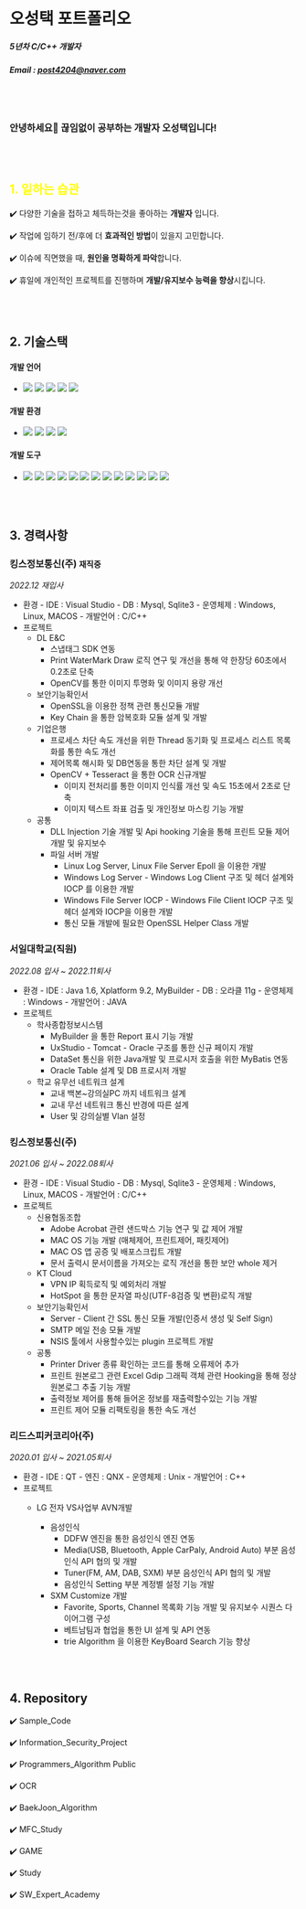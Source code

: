 #                                                         오성택 포트폴리오
##### 5년차 C/C++ 개발자
##### Email : post4204@naver.com

<br></br>

### 안녕하세요👋 끊임없이 공부하는 개발자 오성택입니다!

<br></br>

## <span style="color:yellow">1. 일하는 습관</span>

:heavy_check_mark: 다양한 기술을 접하고 체득하는것을 좋아하는 **개발자** 입니다.

:heavy_check_mark: 작업에 임하기 전/후에 더 **효과적인 방법**이 있을지 고민합니다.

:heavy_check_mark: 이슈에 직면했을 때, **원인을 명확하게 파악**합니다.

:heavy_check_mark: 휴일에 개인적인 프로젝트를 진행하며 **개발/유지보수 능력을 향상**시킵니다.

<br></br>

## 2. 기술스택
#### 개발 언어 
- <img src="https://img.shields.io/badge/C-A8B9CC?style=flat-square&logo=C&logoColor=black"/> <img src="https://img.shields.io/badge/C++-00599C?style=flat-square&logo=C++&logoColor=black"/> <img src="https://img.shields.io/badge/Swift-F05138?style=flat-square&logo=Swift&logoColor=black"/> <img src="https://img.shields.io/badge/Python-3776AB?style=flat-square&logo=Python&logoColor=black"/> <img src="https://img.shields.io/badge/-Objective%20C-orange"/>

#### 개발 환경
- <img src="https://img.shields.io/badge/Windows-0078D6?style=flat-square&logo=Windows&logoColor=black"/> <img src="https://img.shields.io/badge/Linux-FCC624?style=flat-square&logo=Linux&logoColor=black"/> <img src="https://img.shields.io/badge/macOS-00000?style=flat-square&logo=macOS&logoColor=black"/> <img src="https://img.shields.io/badge/Kali Linux-557C94?style=flat-square&logo=Kali Linux&logoColor=black"/>

#### 개발 도구 
- <img src="https://img.shields.io/badge/Visual Studio-5C2D91?style=flat-square&logo=Visual Studio&logoColor=black"/> <img src="https://img.shields.io/badge/Visual Studio Code-007ACC?style=flat-square&logo=Visual Studio Code&logoColor=black"/> <img src="https://img.shields.io/badge/VMware-607078?style=flat-square&logo=VMware&logoColor=black"/> <img src="https://img.shields.io/badge/VirtualBox-183A61?style=flat-square&logo=VirtualBox&logoColor=black"/> <img src="https://img.shields.io/badge/Xcode-147EFB?style=flat-square&logo=Xcode&logoColor=black"/> <img src="https://img.shields.io/badge/Qt-41CD52?style=flat-square&logo=Qt&logoColor=black"/> <img src="https://img.shields.io/badge/IntelliJ IDEA-000000?style=flat-square&logo=IntelliJ IDEA&logoColor=black"/> <img src="https://img.shields.io/badge/Eclipse IDE-2C2255?style=flat-square&logo=Eclipse IDE&logoColor=black"/> <img src="https://img.shields.io/badge/GitHub-181717?style=flat-square&logo=GitHub&logoColor=black"/> <img src="https://img.shields.io/badge/Git-F05032?style=flat-square&logo=Git&logoColor=black"/> <img src="https://img.shields.io/badge/Subversion-809CC9?style=flat-square&logo=Subversion&logoColor=black"/> <img src="https://img.shields.io/badge/MySQL-4479A1?style=flat-square&logo=MySQL&logoColor=black"/> <img src="https://img.shields.io/badge/SQLite-003B57?style=flat-square&logo=SQLite&logoColor=black"/>

<br></br>

## 3. 경력사항
### 킹스정보통신(주) `재직중`
*2022.12 재입사*
- 환경 
        - IDE : Visual Studio
        - DB : Mysql, Sqlite3
        - 운영체제 : Windows, Linux, MACOS
        - 개발언어 : C/C++
- 프로젝트
  - DL E&C
    - 스냅태그 SDK 연동 
    - Print WaterMark Draw 로직 연구 및 개선을 통해 약 한장당 60초에서 0.2초로 단축
    - OpenCV를 통한 이미지 투명화 및 이미지 용량 개선 
  - 보안기능확인서
    - OpenSSL을 이용한 정책 관련 통신모듈 개발 
    - Key Chain 을 통한 암복호화 모듈 설계 및 개발 
  - 기업은행
    - 프로세스 차단 속도 개선을 위한 Thread 동기화 및 프로세스 리스트 목록화를 통한 속도 개선 
    - 제어목록 해시화 및 DB연동을 통한 차단 설계 및 개발 
    - OpenCV + Tesseract 을 통한 OCR 신규개발 
      - 이미지 전처리를 통한 이미지 인식률 개선 및 속도 15초에서 2초로 단축
      - 이미지 텍스트 좌표 검출 및 개인정보 마스킹 기능 개발 
  - 공통
    - DLL Injection 기술 개발 및 Api hooking 기술을 통해 프린트 모듈 제어 개발 및 유지보수
    - 파일 서버 개발
      - Linux Log Server, Linux File Server Epoll 을 이용한 개발
      - Windows Log Server - Windows Log Client 구조 및 헤더 설계와 IOCP 를 이용한 개발
      - Windows File Server IOCP - Windows File Client IOCP 구조 및 헤더 설계와 IOCP을 이용한 개발
      - 통신 모듈 개발에 필요한 OpenSSL Helper Class 개발

### 서일대학교(직원)
*2022.08 입사 ~ 2022.11퇴사*
- 환경 
        - IDE : Java 1.6, Xplatform 9.2, MyBuilder
        - DB : 오라클 11g
        - 운영체제 : Windows 
        - 개발언어 : JAVA
- 프로젝트
  - 학사종합정보시스템
    - MyBuilder 을 통한 Report 표시 기능 개발
    - UxStudio - Tomcat - Oracle 구조를 통한 신규 페이지 개발
    - DataSet 통신을 위한 Java개발 및 프로시저 호출을 위한 MyBatis 연동
    - Oracle Table 설계 및 DB 프로시저 개발 
  - 학교 유무선 네트워크 설계
    - 교내 백본~강의실PC 까지 네트워크 설계
    - 교내 무선 네트워크 통신 반경에 따른 설계
    - User 및 강의실별 Vlan 설정 

### 킹스정보통신(주) 
*2021.06 입사 ~ 2022.08퇴사*
- 환경 
        - IDE : Visual Studio
        - DB : Mysql, Sqlite3
        - 운영체제 : Windows, Linux, MACOS
        - 개발언어 : C/C++
- 프로젝트
  - 신용협동조합
    - Adobe Acrobat 관련 샌드박스 기능 연구 및 값 제어 개발
    - MAC OS 기능 개발 (매체제어, 프린트제어, 패킷제어)
    - MAC OS 앱 공증 및 배포스크립트 개발
    - 문서 출력시 문서이름을 가져오는 로직 개선을 통한 보안 whole 제거
  - KT Cloud
    - VPN IP 획득로직 및 예외처리 개발
    - HotSpot 을 통한 문자열 파싱(UTF-8검증 및 변환)로직 개발
  - 보안기능확인서
    - Server - Client 간 SSL 통신 모듈 개발(인증서 생성 및 Self Sign)
    - SMTP 메일 전송 모듈 개발
    - NSIS 툴에서 사용할수있는 plugin 프로젝트 개발 
  - 공통
    - Printer Driver 종류 확인하는 코드를 통해 오류제어 추가
    - 프린트 원본로그 관련 Excel Gdip 그래픽 객체 관련 Hooking을 통해 정상원본로그 추출 기능 개발
    - 출력정보 제어를 통해 들어온 정보를 재출력할수있는 기능 개발
    - 프린트 제어 모듈 리팩토링을 통한 속도 개선
      
### 리드스피커코리아(주)
*2020.01 입사 ~ 2021.05퇴사*
- 환경 
        - IDE : QT
        - 엔진 : QNX
        - 운영체제 : Unix 
        - 개발언어 : C++
- 프로젝트
  - LG 전자 VS사업부 AVN개발 
    
      - 음성인식 
        - DDFW 엔진을 통한 음성인식 엔진 연동
        - Media(USB, Bluetooth, Apple CarPaly, Android Auto) 부분 음성인식 API 협의 및 개발
        - Tuner(FM, AM, DAB, SXM) 부분 음성인식 API 협의 및 개발
        - 음성인식 Setting 부분 계정별 설정 기능 개발 
      - SXM Customize 개발 
        - Favorite, Sports, Channel 목록화 기능 개발 및 유지보수 시퀀스 다이어그램 구성 
        - 베트남팀과 협업을 통한 UI 설계 및 API 연동 
        - trie Algorithm 을 이용한 KeyBoard Search 기능 향상 

<br></br>

## 4. Repository
:heavy_check_mark: Sample_Code 

:heavy_check_mark: Information_Security_Project

:heavy_check_mark: Programmers_Algorithm Public

:heavy_check_mark: OCR

:heavy_check_mark: BaekJoon_Algorithm

:heavy_check_mark: MFC_Study

:heavy_check_mark: GAME

:heavy_check_mark: Study

:heavy_check_mark: SW_Expert_Academy

<!--<br></br>
## Git Status

![Anurag's GitHub stats](https://github-readme-stats.vercel.app/api?username=ohseongtaek&show_icons=true&theme=radical)

<br></br>
## BaekJoon Solved
[![Solved.ac Profile](http://mazassumnida.wtf/api/v2/generate_badge?boj=post1594)](https://solved.ac/post1594/)
-->



<!--
**ohseongtaek/ohseongtaek** is a ✨ _special_ ✨ repository because its `README.md` (this file) appears on your GitHub profile.

Here are some ideas to get you started:

- 🔭 I’m currently working on ...
- 🌱 I’m currently learning ...
- 👯 I’m looking to collaborate on ...
- 🤔 I’m looking for help with ...
- 💬 Ask me about ...
- 📫 How to reach me: ...
- 😄 Pronouns: ...
- ⚡ Fun fact: ...
-->
